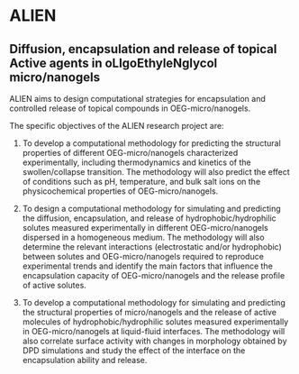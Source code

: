 # ALIEN
## Diffusion, encapsulation and release of topical Active agents in oLIgoEthyleNglycol micro/nanogels


ALIEN aims to design computational strategies for encapsulation and controlled release of topical compounds in OEG-micro/nanogels. 

The specific objectives of the ALIEN research project are:

1. To develop a computational methodology for predicting the structural properties of different OEG-micro/nanogels characterized experimentally, including thermodynamics and kinetics of the swollen/collapse transition. The methodology will also predict the effect of conditions such as pH, temperature, and bulk salt ions on the physicochemical properties of OEG-micro/nanogels.

2. To design a computational methodology for simulating and predicting the diffusion, encapsulation, and release of hydrophobic/hydrophilic solutes measured experimentally in different OEG-micro/nanogels dispersed in a homogeneous medium. The methodology will also determine the relevant interactions (electrostatic and/or hydrophobic) between solutes and OEG-micro/nanogels required to reproduce experimental trends and identify the main factors that influence the encapsulation capacity of OEG-micro/nanogels and the release profile of active solutes.

3. To develop a computational methodology for simulating and predicting the structural properties of micro/nanogels and the release of active molecules of hydrophobic/hydrophilic solutes measured experimentally in OEG-micro/nanogels at liquid-fluid interfaces. The methodology will also correlate surface activity with changes in morphology obtained by DPD simulations and study the effect of the interface on the encapsulation ability and release.

